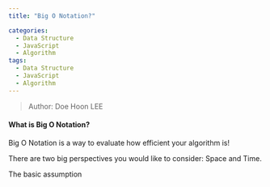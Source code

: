 ```yaml
---
title: "Big O Notation?"

categories:
  - Data Structure
  - JavaScript
  - Algorithm
tags:
  - Data Structure
  - JavaScript
  - Algorithm
---
```


> Author: Doe Hoon LEE

#### What is Big O Notation?

Big O Notation is a way to evaluate how efficient your algorithm is!

There are two big perspectives you would like to consider: Space and Time.


The basic assumption 